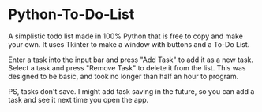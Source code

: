 # Python-To-Do-List
A simplistic todo list made in 100% Python that is free to copy and make your own. It uses Tkinter to make a window with buttons and a To-Do List.

Enter a task into the input bar and press "Add Task" to add it as a new task. Select a task and press "Remove Task" to delete it from the list.
This was designed to be basic, and took no longer than half an hour to program.

PS, tasks don't save. I might add task saving in the future, so you can add a task and see it next time you open the app.
